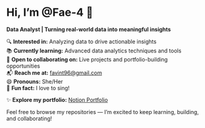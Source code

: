 # Hi, I’m @Fae-4 👋

**Data Analyst | Turning real-world data into meaningful insights**

🔍 **Interested in:** Analyzing data to drive actionable insights  
📚 **Currently learning:** Advanced data analytics techniques and tools  
🤝 **Open to collaborating on:** Live projects and portfolio-building opportunities  
📬 **Reach me at:** favint96@gmail.com  
😄 **Pronouns:** She/Her  
🎵 **Fun fact:** I love to sing!

✨ **Explore my portfolio:** [Notion Portfolio](https://www.notion.so/Favour-Vincent-Data-Analyst-Portfolio-1a07650399aa80c48419f271fa661c18)

Feel free to browse my repositories — I’m excited to keep learning, building, and collaborating!

<!---
Fae-4/Fae-4 is a ✨ special ✨ repository because its `README.md` (this file) appears on your GitHub profile.
You can click the Preview link to take a look at your changes.
--->
